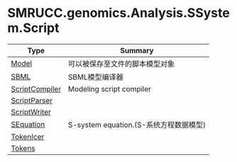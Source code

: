 ﻿
# SMRUCC.genomics.Analysis.SSystem.Script

|Type|Summary|
|----|-------|
|[Model](./Model.md)|可以被保存至文件的脚本模型对象|
|[SBML](./SBML.md)|SBML模型编译器|
|[ScriptCompiler](./ScriptCompiler.md)|Modeling script compiler|
|[ScriptParser](./ScriptParser.md)||
|[ScriptWriter](./ScriptWriter.md)||
|[SEquation](./SEquation.md)|S-system equation.(S-系统方程数据模型)|
|[TokenIcer](./TokenIcer.md)||
|[Tokens](./Tokens.md)||

